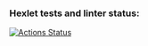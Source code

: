 ### Hexlet tests and linter status:
[![Actions Status](https://github.com/behindthep/docker-project-74/actions/workflows/hexlet-check.yml/badge.svg)](https://github.com/behindthep/docker-project-74/actions)